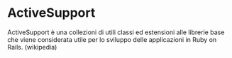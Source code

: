 # ActiveSupport

ActiveSupport è una collezioni di utili classi ed estensioni alle librerie base che viene considerata utile per lo sviluppo delle applicazioni in Ruby on Rails.
(wikipedia)